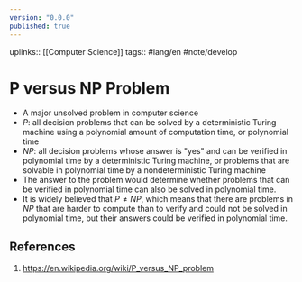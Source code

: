 ```yaml
---
version: "0.0.0"
published: true
---
```

uplinks:: [[Computer Science]]
tags:: #lang/en #note/develop 
# P versus NP Problem
- A major unsolved problem in computer science
- $P$: all decision problems that can be solved by a deterministic Turing machine using a polynomial amount of computation time, or polynomial time
- $NP$: all decision problems whose answer is "yes" and can be verified in polynomial time by a deterministic Turing machine, or problems that are solvable in polynomial time by a nondeterministic Turing machine
- The answer to the problem would determine whether problems that can be verified in polynomial time can also be solved in polynomial time. 
- It is widely believed that $P \neq NP$, which means that there are problems in $NP$ that are harder to compute than to verify and could not be solved in polynomial time, but their answers could be verified in polynomial time.

## References
1. https://en.wikipedia.org/wiki/P_versus_NP_problem
